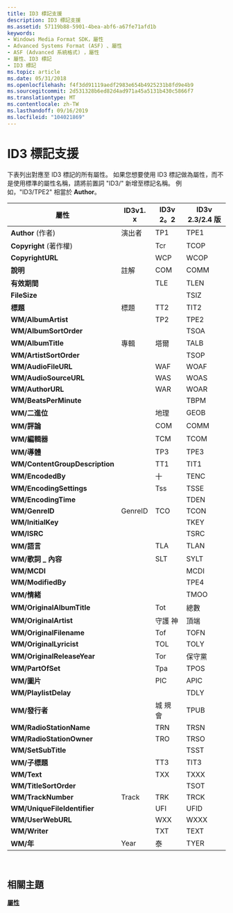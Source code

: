 ```yaml
---
title: ID3 標記支援
description: ID3 標記支援
ms.assetid: 57119b88-5901-4bea-abf6-a67fe71afd1b
keywords:
- Windows Media Format SDK，屬性
- Advanced Systems Format (ASF) 、屬性
- ASF (Advanced 系統格式) ，屬性
- 屬性、ID3 標記
- ID3 標記
ms.topic: article
ms.date: 05/31/2018
ms.openlocfilehash: f4f3dd91119aedf2983e654b4925231b8fd9e4b9
ms.sourcegitcommit: 2d531328b6ed82d4ad971a45a5131b430c5866f7
ms.translationtype: MT
ms.contentlocale: zh-TW
ms.lasthandoff: 09/16/2019
ms.locfileid: "104021869"
---
```

# <a name="id3-tag-support"></a>ID3 標記支援

下表列出對應至 ID3 標記的所有屬性。 如果您想要使用 ID3 標記做為屬性，而不是使用標準的屬性名稱，請將前置詞 "ID3/" 新增至標記名稱。 例如，"ID3/TPE2" 相當於 **Author**。



| 屬性                      | ID3v1. x | ID3v 2。2 | ID3v 2.3/2.4 版 |
|--------------------------------|---------|---------|--------------|
| **Author** (作者)                     | 演出者  | TP1     | TPE1         |
| **Copyright** (著作權)                  |         | Tcr     | TCOP         |
| **CopyrightURL**               |         | WCP     | WCOP         |
| **說明**                | 註解 | COM     | COMM         |
| **有效期間**                   |         | TLE     | TLEN         |
| **FileSize**                   |         |         | TSIZ         |
| **標題**                      | 標題   | TT2     | TIT2         |
| **WM/AlbumArtist**             |         | TP2     | TPE2         |
| **WM/AlbumSortOrder**          |         |         | TSOA         |
| **WM/AlbumTitle**              | 專輯   | 塔爾     | TALB         |
| **WM/ArtistSortOrder**         |         |         | TSOP         |
| **WM/AudioFileURL**            |         | WAF     | WOAF         |
| **WM/AudioSourceURL**          |         | WAS     | WOAS         |
| **WM/AuthorURL**               |         | WAR     | WOAR         |
| **WM/BeatsPerMinute**          |         |         | TBPM         |
| **WM/二進位**                  |         | 地理     | GEOB         |
| **WM/評論**                |         | COM     | COMM         |
| **WM/編輯器**                |         | TCM     | TCOM         |
| **WM/導體**               |         | TP3     | TPE3         |
| **WM/ContentGroupDescription** |         | TT1     | TIT1         |
| **WM/EncodedBy**               |         | 十     | TENC         |
| **WM/EncodingSettings**        |         | Tss     | TSSE         |
| **WM/EncodingTime**            |         |         | TDEN         |
| **WM/GenreID**                 | GenreID | TCO     | TCON         |
| **WM/InitialKey**              |         |         | TKEY         |
| **WM/ISRC**                    |         |         | TSRC         |
| **WM/語言**                |         | TLA     | TLAN         |
| **WM/歌詞 \_ 內容**    |         | SLT     | SYLT         |
| **WM/MCDI**                    |         |         | MCDI         |
| **WM/ModifiedBy**              |         |         | TPE4         |
| **WM/情緒**                    |         |         | TMOO         |
| **WM/OriginalAlbumTitle**      |         | Tot     | 總數         |
| **WM/OriginalArtist**          |         | 守護 神     | 頂端         |
| **WM/OriginalFilename**        |         | Tof     | TOFN         |
| **WM/OriginalLyricist**        |         | TOL     | TOLY         |
| **WM/OriginalReleaseYear**     |         | Tor     | 保守黨         |
| **WM/PartOfSet**               |         | Tpa     | TPOS         |
| **WM/圖片**                 |         | PIC     | APIC         |
| **WM/PlaylistDelay**           |         |         | TDLY         |
| **WM/發行者**               |         | 城 規 會     | TPUB         |
| **WM/RadioStationName**        |         | TRN     | TRSN         |
| **WM/RadioStationOwner**       |         | TRO     | TRSO         |
| **WM/SetSubTitle**             |         |         | TSST         |
| **WM/子標題**                |         | TT3     | TIT3         |
| **WM/Text**                    |         | TXX     | TXXX         |
| **WM/TitleSortOrder**          |         |         | TSOT         |
| **WM/TrackNumber**             | Track   | TRK     | TRCK         |
| **WM/UniqueFileIdentifier**    |         | UFI     | UFID         |
| **WM/UserWebURL**              |         | WXX     | WXXX         |
| **WM/Writer**                  |         | TXT     | TEXT         |
| **WM/年**                    | Year    | 泰     | TYER         |



 

## <a name="related-topics"></a>相關主題

<dl> <dt>

[**屬性**](attributes.md)
</dt> </dl>

 

 




